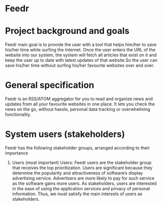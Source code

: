# Feedr

# Project background and goals

Feedr main goal is to provide the user with a tool that helps him/her to save his/her time while surfing the
Internet.
Once the user enters the URL of the website into our system, the system will fetch all articles that exist on it
and keep the user up to date with latest updates of that website.So the user can save his/her time without
surfing his/her favourite websites over and over.

# General specification
Feedr is an RSS/ATOM aggregator for you to read and organize news and updates from all your favourite
websites in one place. It lets you check the news on the go, without hassle, personal data tracking or
overwhelming functionality.

# System users (stakeholders)
Feedr has the following stakeholder groups, arranged according to their importance
1. Users (most important)
Users: Feedr users are the stakeholder group that receives the top prioritization. Users are
significant because they determine the popularity and attractiveness of software’s display
advertising service. Advertisers are more likely to pay for such service as the software gains more
users. As stakeholders, users are interested in the ease of using the application services and
privacy of personal information. Thus, we must satisfy the main interests of users as stakeholders.
